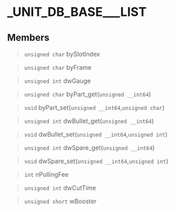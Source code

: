 # _UNIT_DB_BASE___LIST
 
## Members
 
> `unsigned char` bySlotIndex
 
> `unsigned char` byFrame
 
> `unsigned int` dwGauge
 
> `unsigned char` byPart_get(`unsigned __int64`)
 
> `void` byPart_set(`unsigned __int64`,`unsigned char`)
 
> `unsigned int` dwBullet_get(`unsigned __int64`)
 
> `void` dwBullet_set(`unsigned __int64`,`unsigned int`)
 
> `unsigned int` dwSpare_get(`unsigned __int64`)
 
> `void` dwSpare_set(`unsigned __int64`,`unsigned int`)
 
> `int` nPullingFee
 
> `unsigned int` dwCutTime
 
> `unsigned short` wBooster
 
